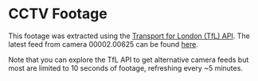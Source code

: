 # CCTV Footage

This footage was extracted using the [Transport for London (TfL) API](https://api.tfl.gov.uk). The latest feed from camera 00002.00625 can be found [here](https://s3-eu-west-1.amazonaws.com/jamcams.tfl.gov.uk/00002.00625.mp4).

Note that you can explore the TfL API to get alternative camera feeds but most are limited to 10 seconds of footage, refreshing every ~5 minutes.
